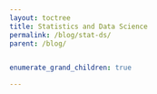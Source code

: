 ```yaml
---
layout: toctree
title: Statistics and Data Science
permalink: /blog/stat-ds/
parent: /blog/


enumerate_grand_children: true

---
```

